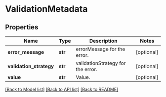 # ValidationMetadata

## Properties
Name | Type | Description | Notes
------------ | ------------- | ------------- | -------------
**error_message** | **str** | errorMessage for the error. | [optional] 
**validation_strategy** | **str** | validationStrategy for the error. | [optional] 
**value** | **str** | Value. | [optional] 

[[Back to Model list]](../README.md#documentation-for-models) [[Back to API list]](../README.md#documentation-for-api-endpoints) [[Back to README]](../README.md)

